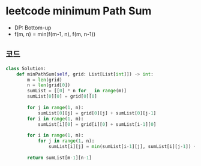 # leetcode minimum Path Sum

- DP: Bottom-up
- f(m, n) = min(f(m-1, n), f(m, n-1))



## 코드

```python
class Solution:
    def minPathSum(self, grid: List[List[int]]) -> int:
        m = len(grid)
        n = len(grid[0])
        sumList = [[0] * n for _ in range(m)]
        sumList[0][0] = grid[0][0]
        
        for j in range(1, n):
            sumList[0][j] = grid[0][j] + sumList[0][j-1]
        for i in range(1, m):
            sumList[i][0] = grid[i][0] + sumList[i-1][0]
        
        for i in range(1, m):
            for j in range(1, n):
                sumList[i][j] = min(sumList[i-1][j], sumList[i][j-1]) + grid[i][j]
                
        return sumList[m-1][n-1]
```

